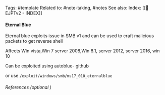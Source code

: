 Tags: #template 
Related to: #note-taking, #notes
See also: 
Index: [[📁EJPTv2 - INDEX]] 

#### Eternal Blue
Eternal blue exploits issue in SMB v1 and can be used to craft malicious packets to get reverse shell

Affects Win vista,Win 7 server 2008,Win 8.1, server 2012, server 2016, win 10

Can be exploited using autoblue- github

or use `/exploit/windows/smb/ms17_010_eternalblue`

###### References  (optional )